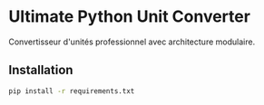 # Ultimate Python Unit Converter

Convertisseur d'unités professionnel avec architecture modulaire.

## Installation
```bash
pip install -r requirements.txt